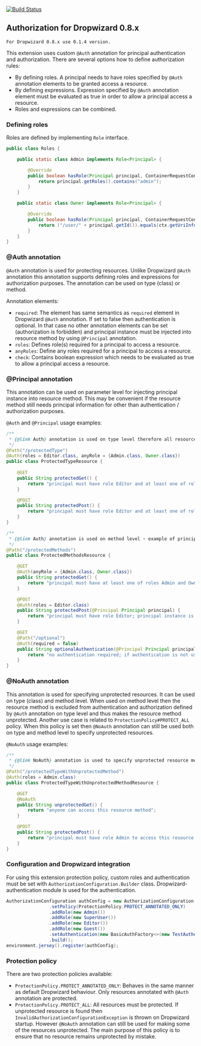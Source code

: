 [![Build Status](https://travis-ci.org/StanSvec/dropwizard-authorization.svg?branch=master)](https://travis-ci.org/StanSvec/dropwizard-authorization)

## Authorization for Dropwizard 0.8.x

```
For Dropwizard 0.8.x use 0.1.4 version.
```

This extension uses custom `@Auth` annotation for principal authentication and authorization. There are several options how to define authorization rules:
* By defining roles. A principal needs to have roles specified by `@Auth` annotation elements to be granted access a resource.
* By defining expressions. Expression specified by `@Auth` annotation element must be evaluated as true in order to allow a principal access a resource.
* Roles and expressions can be combined.

### Defining roles
Roles are defined by implementing `Role` interface.
```java
public class Roles {

    public static class Admin implements Role<Principal> {

        @Override
        public boolean hasRole(Principal principal, ContainerRequestContext ctx) {
            return principal.getRoles().contains("admin");
        }
    }

    public static class Owner implements Role<Principal> {

        @Override
        public boolean hasRole(Principal principal, ContainerRequestContext ctx) {
            return ("/user/" + principal.getId()).equals(ctx.getUriInfo().getRequestUri().getPath());
        }
    }
}
```

### @Auth annotation
`@Auth` annotation is used for protecting resources. Unlike Dropwizard `@Auth` annotation this annotation supports defining roles and expressions for authorization purposes. The annotation can be used on type (class) or method.

Annotation elements:
* `required`: The element has same semantics as `required` element in Dropwizard `@Auth` annotation. If set to false then authentication is optional. In that case no other annotation elements can be set (authorization is forbidden) and principal instance must be injected into resource method by using `@Principal` annotation.
* `roles`: Defines role(s) required for a principal to access a resource.
* `anyRoles`: Define any roles required for a principal to access a resource.
* `check`: Contains boolean expression which needs to be evaluated as true to allow a principal access a resource.

### @Principal annotation
This annotation can be used on parameter level for injecting principal instance into resource method. This may be convenient if the resource method still needs principal information for other than authentication / authorization purposes.

`@Auth` and `@Principal` usage examples:

```java
/**
 * {@link Auth} annotation is used on type level therefore all resource methods defined in the class are protected.
 */
@Path("/protectedType")
@Auth(roles = Editor.class, anyRole = {Admin.class, Owner.class})
public class ProtectedTypeResource {
    
    @GET
    public String protectedGet() {
        return "principal must have role Editor and at least one of roles Admin and Owner";
    }

    @POST
    public String protectedPost() {
        return "principal must have role Editor and at least one of roles Admin and Owner";
    }
}
```
```java
/**
 * {@link Auth} annotation is used on method level + example of principal injection.
 */
@Path("/protectedMethods")
public class ProtectedMethodsResource {

    @GET
    @Auth(anyRole = {Admin.class, Owner.class})
    public String protectedGet() {
        return "principal must have at least one of roles Admin and Owner";
    }

    @POST
    @Auth(roles = Editor.class)
    public String protectedPost(@Principal Principal principal) {
        return "principal must have role Editor; principal instance is injected into this method";
    }

    @GET
    @Path("/optional")
    @Auth(required = false)
    public String optionalAuthentication(@Principal Principal principal) {
        return "no authentication required; if authentication is not used then principal instance is null";
    }
}
```

### @NoAuth annotation
This annotation is used for specifying unprotected resources. It can be used on type (class) and method level. When used on method level then the resource method is excluded from authentication and authorization defined by `@Auth` annotation on type level and thus makes the resource method unprotected. Another use case is related to `ProtectionPolicy#PROTECT_ALL` policy. When this policy is set then `@NoAuth` annotation can still be used both on type and method level to specify unprotected resources.

`@NoAuth` usage examples:
```java
/**
 * {@link NoAuth} annotation is used to specify unprotected resource method.
 */
@Path("/protectedTypeWithUnprotectedMethod")
@Auth(roles = Admin.class)
public class ProtectedTypeWithUnprotectedMethodResource {

    @GET
    @NoAuth
    public String unprotectedGet() {
        return "anyone can access this resource method";
    }

    @POST
    public String protectedPost() {
        return "principal must have role Admin to access this resource method";
    }
}
```

### Configuration and Dropwizard integration
For using this extension protection policy, custom roles and authentication must be set with `AuthorizationConfiguration.Builder` class. Dropwizard-authentication module is used for the authentication.
```java
AuthorizationConfiguration authConfig = new AuthorizationConfiguration.Builder<Principal>()
                .setPolicy(ProtectionPolicy.PROTECT_ANNOTATED_ONLY)
                .addRole(new Admin())
                .addRole(new SuperUser())
                .addRole(new Editor())
                .addRole(new Guest())
                .setAuthentication(new BasicAuthFactory<>(new TestAuthenticator(), "realm", Principal.class))
                .build();
environment.jersey().register(authConfig);
```
### Protection policy
There are two protection policies available:
* `ProtectionPolicy.PROTECT_ANNOTATED_ONLY`: Behaves in the same manner as default Dropwizard behaviour. Only resources annotated with `@Auth` annotation are protected.
* `ProtectionPolicy.PROTECT_ALL`: All resources must be protected. If unprotected resource is found then `InvalidAuthorizationConfigurationException` is thrown on Dropwizard startup. However `@NoAuth` annotation can still be used for making some of the resources unprotected. The main purpose of this policy is to ensure that no resource remains unprotected by mistake.